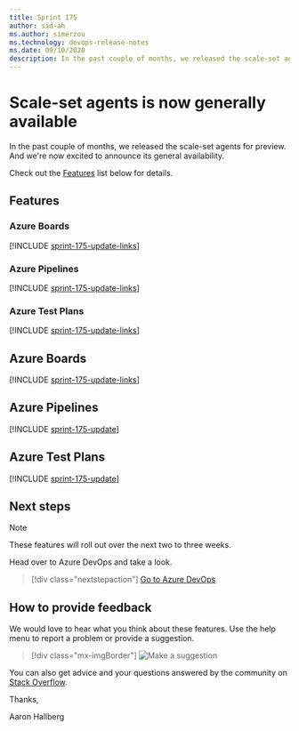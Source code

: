 ```yaml
---
title: Sprint 175
author: sid-ah
ms.author: simerzou
ms.technology: devops-release-notes
ms.date: 09/10/2020
description: In the past couple of months, we released the scale-set agents for preview. And we're now excited to announce its general availability.
---
```



# Scale-set agents is now generally available

In the past couple of months, we released the scale-set agents for preview. And we're now excited to announce its general availability.

Check out the [Features](#features) list below for details.

## Features

### Azure Boards

[!INCLUDE [sprint-175-update-links](includes/boards/sprint-175-update-links.md)]

### Azure Pipelines

[!INCLUDE [sprint-175-update-links](includes/pipelines/sprint-175-update-links.md)]

### Azure Test Plans

[!INCLUDE [sprint-175-update-links](includes/testplans/sprint-175-update-links.md)]

## Azure Boards

[!INCLUDE [sprint-175-update-links](includes/boards/sprint-175-update.md)]

## Azure Pipelines

[!INCLUDE [sprint-175-update](includes/pipelines/sprint-175-update.md)]

## Azure Test Plans

[!INCLUDE [sprint-175-update](includes/testplans/sprint-175-update.md)]

## Next steps

> [!NOTE]
> These features will roll out over the next two to three weeks.

Head over to Azure DevOps and take a look.

> [!div class="nextstepaction"]
> [Go to Azure DevOps](https://go.microsoft.com/fwlink/?LinkId=307137&campaign=o~msft~docs~product-vsts~release-notes)

## How to provide feedback

We would love to hear what you think about these features. Use the help menu to report a problem or provide a suggestion.

> [!div class="mx-imgBorder"]
> ![Make a suggestion](../media/make-a-suggestion.png)

You can also get advice and your questions answered by the community on [Stack Overflow](https://stackoverflow.com/questions/tagged/azure-devops).
  
Thanks,

Aaron Hallberg
